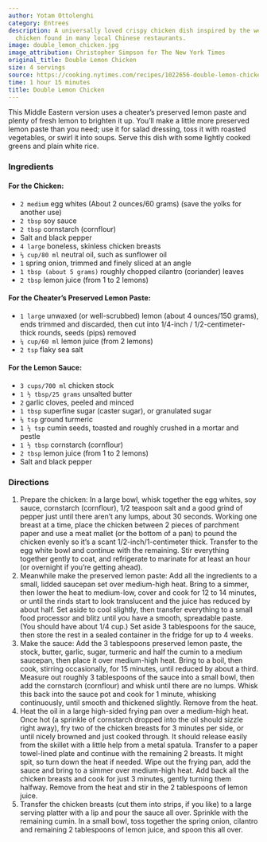 ```yaml
---
author: Yotam Ottolenghi
category: Entrees
description: A universally loved crispy chicken dish inspired by the westernized lemon
  chicken found in many local Chinese restaurants.
image: double_lemon_chicken.jpg
image_attribution: Christopher Simpson for The New York Times
original_title: Double Lemon Chicken
size: 4 servings
source: https://cooking.nytimes.com/recipes/1022656-double-lemon-chickenundefined
time: 1 hour 15 minutes
title: Double Lemon Chicken
---
```


This Middle Eastern version uses a cheater’s preserved lemon paste and plenty of fresh lemon to brighten it up. You’ll make a little more preserved lemon paste than you need; use it for salad dressing, toss it with roasted vegetables, or swirl it into soups. Serve this dish with some lightly cooked greens and plain white rice.

### Ingredients

#### For the Chicken:

* `2 medium` egg whites (About 2 ounces/60 grams) (save the yolks for another use)
* `2 tbsp` soy sauce
* `2 tbsp` cornstarch (cornflour)
* Salt and black pepper
* `4 large` boneless, skinless chicken breasts
* `⅓ cup/80 ml` neutral oil, such as sunflower oil
* `1` spring onion, trimmed and finely sliced at an angle
* `1 tbsp (about 5 grams)` roughly chopped cilantro (coriander) leaves
* `2 tbsp` lemon juice (from 1 to 2 lemons)

#### For the Cheater’s Preserved Lemon Paste:

* `1 large` unwaxed (or well-scrubbed) lemon (about 4 ounces/150 grams), ends trimmed and discarded, then cut into 1/4-inch / 1/2-centimeter-thick rounds, seeds (pips) removed
* `¼ cup/60 ml` lemon juice (from 2 lemons)
* `2 tsp` flaky sea salt

#### For the Lemon Sauce:

* `3 cups/700 ml` chicken stock
* `1 ½ tbsp/25 grams` unsalted butter
* `2` garlic cloves, peeled and minced
* `1 tbsp` superfine sugar (caster sugar), or granulated sugar
* `⅛ tsp` ground turmeric
* `1 ½ tsp` cumin seeds, toasted and roughly crushed in a mortar and pestle
* `1 ½ tbsp` cornstarch (cornflour)
* `2 tbsp` lemon juice (from 1 to 2 lemons)
* Salt and black pepper

### Directions

1. Prepare the chicken: In a large bowl, whisk together the egg whites, soy sauce, cornstarch (cornflour), 1/2 teaspoon salt and a good grind of pepper just until there aren’t any lumps, about 30 seconds. Working one breast at a time, place the chicken between 2 pieces of parchment paper and use a meat mallet (or the bottom of a pan) to pound the chicken evenly so it’s a scant 1/2-inch/1-centimeter thick. Transfer to the egg white bowl and continue with the remaining. Stir everything together gently to coat, and refrigerate to marinate for at least an hour (or overnight if you’re getting ahead).
2. Meanwhile make the preserved lemon paste: Add all the ingredients to a small, lidded saucepan set over medium-high heat. Bring to a simmer, then lower the heat to medium-low, cover and cook for 12 to 14 minutes, or until the rinds start to look translucent and the juice has reduced by about half. Set aside to cool slightly, then transfer everything to a small food processor and blitz until you have a smooth, spreadable paste. (You should have about 1/4 cup.) Set aside 3 tablespoons for the sauce, then store the rest in a sealed container in the fridge for up to 4 weeks.
3. Make the sauce: Add the 3 tablespoons preserved lemon paste, the stock, butter, garlic, sugar, turmeric and half the cumin to a medium saucepan, then place it over medium-high heat. Bring to a boil, then cook, stirring occasionally, for 15 minutes, until reduced by about a third. Measure out roughly 3 tablespoons of the sauce into a small bowl, then add the cornstarch (cornflour) and whisk until there are no lumps. Whisk this back into the sauce pot and cook for 1 minute, whisking continuously, until smooth and thickened slightly. Remove from the heat.
4. Heat the oil in a large high-sided frying pan over a medium-high heat. Once hot (a sprinkle of cornstarch dropped into the oil should sizzle right away), fry two of the chicken breasts for 3 minutes per side, or until nicely browned and just cooked through. It should release easily from the skillet with a little help from a metal spatula. Transfer to a paper towel-lined plate and continue with the remaining 2 breasts. It might spit, so turn down the heat if needed. Wipe out the frying pan, add the sauce and bring to a simmer over medium-high heat. Add back all the chicken breasts and cook for just 3 minutes, gently turning them halfway. Remove from the heat and stir in the 2 tablespoons of lemon juice.
5. Transfer the chicken breasts (cut them into strips, if you like) to a large serving platter with a lip and pour the sauce all over. Sprinkle with the remaining cumin. In a small bowl, toss together the spring onion, cilantro and remaining 2 tablespoons of lemon juice, and spoon this all over.